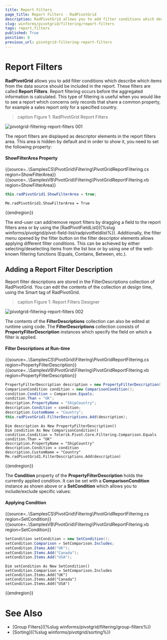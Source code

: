 ```yaml
---
title: Report Filters
page_title: Report Filters - RadPivotGrid
description: RadPivotGrid allows you to add filter conditions which describe which items from the data source should be included in the report.
slug: winforms/pivotgrid/filtering/report-filters
tags: report,filters
published: True
position: 0
previous_url: pivotgrid-filtering-report-filters
---
```


# Report Filters

__RadPivotGrid__ allows you to add filter conditions which describe which items from the data source should be included in the report. These filters are called __Report Filters__. Report filtering occurs before the aggregated information is calculated. This type of filtering is useful when you would like to see a report which concerns only records that share a common property, for example a sales report only for a specified country. 

>caption Figure 1: RadPivotGrid Report Filters 

![pivotgrid-filtering-report-filters 001](images/pivotgrid-filtering-report-filters001.png)

The report filters are displayed as descriptor elements in the report filters area. This area is hidden by default and in order to show it, you need to set the following property:

#### ShowFilterArea Property

{{source=..\SamplesCS\PivotGrid\Filtering\PivotGridReportFiltering.cs region=ShowFilterArea}} 
{{source=..\SamplesVB\PivotGrid\Filtering\PivotGridReportFiltering.vb region=ShowFilterArea}} 

````C#
this.radPivotGrid1.ShowFilterArea = true;

````
````VB.NET
Me.radPivotGrid1.ShowFilterArea = True

````

{{endregion}}

The end-user can add/remove report filters by dragging a field to the report filters area or by using the [RadPivotFieldList]({%slug winforms/pivotgrid/pivot-field-list/radpivotfieldlist%}).  Additionally, the filter menu opened by the filter button on the filter descriptor elements allows applying different filter conditions. This can be achieved by either selecting/deselecting items from the list box or by using one of the well-known filtering functions (Equals, Contains, Between, etc.).

## Adding a Report Filter Description

Report filter descriptions are stored in the FilterDescriptions collection of RadPivotGrid. You can edit the contents of the collection at design time, using the Smart tag of RadPivotGrid.

>caption Figure 1: Report Filters Designer

![pivotgrid-filtering-report-filters 002](images/pivotgrid-filtering-report-filters002.png)

The contents of the **FilterDescriptions** collection can also be edited at runtime using code. The __FilterDescriptions__ collection consists of __PropertyFilterDescription__ instances which specify the field on which a filter is applied.

#### Filter Descriptions at Run-time

{{source=..\SamplesCS\PivotGrid\Filtering\PivotGridReportFiltering.cs region=PropertyFilterDescription}} 
{{source=..\SamplesVB\PivotGrid\Filtering\PivotGridReportFiltering.vb region=PropertyFilterDescription}} 

````C#
PropertyFilterDescription description = new PropertyFilterDescription(); 
ComparisonCondition condition = new ComparisonCondition();
condition.Condition = Comparison.Equals;
condition.Than = "UK";
description.PropertyName = "ShipCountry";
description.Condition = condition;
description.CustomName = "Country";
this.radPivotGrid1.FilterDescriptions.Add(description);

````
````VB.NET
Dim description As New PropertyFilterDescription()
Dim condition As New ComparisonCondition()
condition.Condition = Telerik.Pivot.Core.Filtering.Comparison.Equals
condition.Than = "UK"
description.PropertyName = "ShipCountry"
description.Condition = condition
description.CustomName = "Country"
Me.radPivotGrid1.FilterDescriptions.Add(description)

````

{{endregion}}

The __Condition__ property of the __PropertyFilterDescription__ holds the currently applied condition. It can be set with a __ComparisonCondition__ instance as shown above or a __SetCondition__ which allows you to include/exclude specific values:

#### Applying Condition

{{source=..\SamplesCS\PivotGrid\Filtering\PivotGridReportFiltering.cs region=SetCondition}} 
{{source=..\SamplesVB\PivotGrid\Filtering\PivotGridReportFiltering.vb region=SetCondition}} 

````C#
SetCondition setCondition = new SetCondition();
setCondition.Comparison = SetComparison.Includes;
setCondition.Items.Add("UK");
setCondition.Items.Add("Canada");
setCondition.Items.Add("USA");

````
````VB.NET
Dim setCondition As New SetCondition()
setCondition.Comparison = SetComparison.Includes
setCondition.Items.Add("UK")
setCondition.Items.Add("Canada")
setCondition.Items.Add("USA")

````

{{endregion}}

# See Also

* [Group Filters]({%slug winforms/pivotgrid/filtering/group-filters%})
* [Sorting]({%slug winforms/pivotgrid/sorting%})
